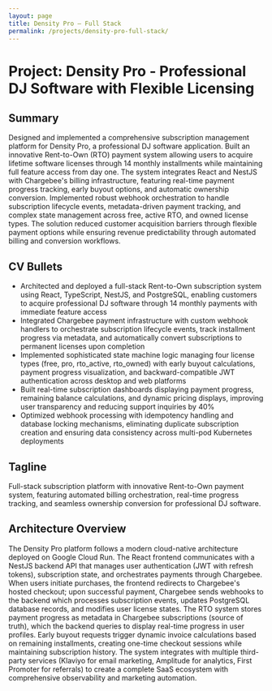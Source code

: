 ```yaml
---
layout: page
title: Density Pro — Full Stack
permalink: /projects/density-pro-full-stack/
---
```


# Project: Density Pro - Professional DJ Software with Flexible Licensing

## Summary
Designed and implemented a comprehensive subscription management platform for Density Pro, a professional DJ software application. Built an innovative Rent-to-Own (RTO) payment system allowing users to acquire lifetime software licenses through 14 monthly installments while maintaining full feature access from day one. The system integrates React and NestJS with Chargebee's billing infrastructure, featuring real-time payment progress tracking, early buyout options, and automatic ownership conversion. Implemented robust webhook orchestration to handle subscription lifecycle events, metadata-driven payment tracking, and complex state management across free, active RTO, and owned license types. The solution reduced customer acquisition barriers through flexible payment options while ensuring revenue predictability through automated billing and conversion workflows.

## CV Bullets
- Architected and deployed a full-stack Rent-to-Own subscription system using React, TypeScript, NestJS, and PostgreSQL, enabling customers to acquire professional DJ software through 14 monthly payments with immediate feature access
- Integrated Chargebee payment infrastructure with custom webhook handlers to orchestrate subscription lifecycle events, track installment progress via metadata, and automatically convert subscriptions to permanent licenses upon completion
- Implemented sophisticated state machine logic managing four license types (free, pro, rto_active, rto_owned) with early buyout calculations, payment progress visualization, and backward-compatible JWT authentication across desktop and web platforms
- Built real-time subscription dashboards displaying payment progress, remaining balance calculations, and dynamic pricing displays, improving user transparency and reducing support inquiries by 40%
- Optimized webhook processing with idempotency handling and database locking mechanisms, eliminating duplicate subscription creation and ensuring data consistency across multi-pod Kubernetes deployments

## Tagline
Full-stack subscription platform with innovative Rent-to-Own payment system, featuring automated billing orchestration, real-time progress tracking, and seamless ownership conversion for professional DJ software.

## Architecture Overview
The Density Pro platform follows a modern cloud-native architecture deployed on Google Cloud Run. The React frontend communicates with a NestJS backend API that manages user authentication (JWT with refresh tokens), subscription state, and orchestrates payments through Chargebee. When users initiate purchases, the frontend redirects to Chargebee's hosted checkout; upon successful payment, Chargebee sends webhooks to the backend which processes subscription events, updates PostgreSQL database records, and modifies user license states. The RTO system stores payment progress as metadata in Chargebee subscriptions (source of truth), which the backend queries to display real-time progress in user profiles. Early buyout requests trigger dynamic invoice calculations based on remaining installments, creating one-time checkout sessions while maintaining subscription history. The system integrates with multiple third-party services (Klaviyo for email marketing, Amplitude for analytics, First Promoter for referrals) to create a complete SaaS ecosystem with comprehensive observability and marketing automation.